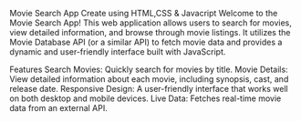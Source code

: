 Movie Search App
Create using HTML,CSS & Javacript
Welcome to the Movie Search App! This web application allows users to search for movies, view detailed information, and browse through movie listings. It utilizes the Movie Database API (or a similar API) to fetch movie data and provides a dynamic and user-friendly interface built with JavaScript.

Features
Search Movies: Quickly search for movies by title.
Movie Details: View detailed information about each movie, including synopsis, cast, and release date.
Responsive Design: A user-friendly interface that works well on both desktop and mobile devices.
Live Data: Fetches real-time movie data from an external API.
